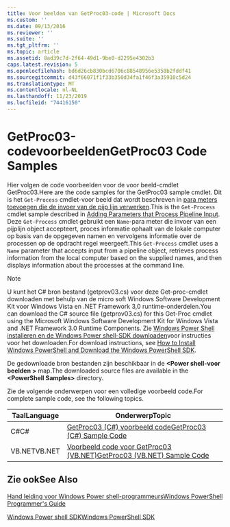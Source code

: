 ```yaml
---
title: Voor beelden van GetProc03-code | Microsoft Docs
ms.custom: ''
ms.date: 09/13/2016
ms.reviewer: ''
ms.suite: ''
ms.tgt_pltfrm: ''
ms.topic: article
ms.assetid: 8ad39c7d-2f64-49d1-9be0-d2295e4302b3
caps.latest.revision: 5
ms.openlocfilehash: bd6d26cb830bcd6706c88548956e5358b2fddf41
ms.sourcegitcommit: d43f66071f1f33b350d34fa1f46f3a35910c5d24
ms.translationtype: MT
ms.contentlocale: nl-NL
ms.lasthandoff: 11/23/2019
ms.locfileid: "74416150"
---
```

# <a name="getproc03-code-samples"></a><span data-ttu-id="48a1e-102">GetProc03-codevoorbeelden</span><span class="sxs-lookup"><span data-stu-id="48a1e-102">GetProc03 Code Samples</span></span>

<span data-ttu-id="48a1e-103">Hier volgen de code voorbeelden voor de voor beeld-cmdlet GetProc03.</span><span class="sxs-lookup"><span data-stu-id="48a1e-103">Here are the code samples for the GetProc03 sample cmdlet.</span></span> <span data-ttu-id="48a1e-104">Dit is het `Get-Process` cmdlet-voor beeld dat wordt beschreven in [para meters toevoegen die de invoer van de pijp lijn verwerken](../cmdlet/adding-parameters-that-process-pipeline-input.md).</span><span class="sxs-lookup"><span data-stu-id="48a1e-104">This is the `Get-Process` cmdlet sample described in [Adding Parameters that Process Pipeline Input](../cmdlet/adding-parameters-that-process-pipeline-input.md).</span></span> <span data-ttu-id="48a1e-105">Deze `Get-Process` cmdlet gebruikt een `Name`-para meter die invoer van een pijplijn object accepteert, proces informatie ophaalt van de lokale computer op basis van de opgegeven namen en vervolgens informatie over de processen op de opdracht regel weergeeft.</span><span class="sxs-lookup"><span data-stu-id="48a1e-105">This `Get-Process` cmdlet uses a `Name` parameter that accepts input from a pipeline object, retrieves process information from the local computer based on the supplied names, and then displays information about the processes at the command line.</span></span>

> [!NOTE]
> <span data-ttu-id="48a1e-106">U kunt het C# bron bestand (getprov03.cs) voor deze Get-proc-cmdlet downloaden met behulp van de micro soft Windows Software Development Kit voor Windows Vista en .NET Framework 3,0 runtime-onderdelen.</span><span class="sxs-lookup"><span data-stu-id="48a1e-106">You can download the C# source file (getprov03.cs) for this Get-Proc cmdlet using the Microsoft Windows Software Development Kit for Windows Vista and .NET Framework 3.0 Runtime Components.</span></span> <span data-ttu-id="48a1e-107">Zie [Windows Power Shell installeren en de Windows Power shell-SDK downloaden](/powershell/scripting/developer/installing-the-windows-powershell-sdk)voor instructies voor het downloaden.</span><span class="sxs-lookup"><span data-stu-id="48a1e-107">For download instructions, see [How to Install Windows PowerShell and Download the Windows PowerShell SDK](/powershell/scripting/developer/installing-the-windows-powershell-sdk).</span></span>
>
> <span data-ttu-id="48a1e-108">De gedownloade bron bestanden zijn beschikbaar in de **\<Power shell-voor beelden >** map.</span><span class="sxs-lookup"><span data-stu-id="48a1e-108">The downloaded source files are available in the **\<PowerShell Samples>** directory.</span></span>

<span data-ttu-id="48a1e-109">Zie de volgende onderwerpen voor een volledige voorbeeld code.</span><span class="sxs-lookup"><span data-stu-id="48a1e-109">For complete sample code, see the following topics.</span></span>

|<span data-ttu-id="48a1e-110">Taal</span><span class="sxs-lookup"><span data-stu-id="48a1e-110">Language</span></span>|<span data-ttu-id="48a1e-111">Onderwerp</span><span class="sxs-lookup"><span data-stu-id="48a1e-111">Topic</span></span>|
|--------------|-----------|
|<span data-ttu-id="48a1e-112">C#</span><span class="sxs-lookup"><span data-stu-id="48a1e-112">C#</span></span>|[<span data-ttu-id="48a1e-113">GetProc03 (C#) voorbeeld code</span><span class="sxs-lookup"><span data-stu-id="48a1e-113">GetProc03 (C#) Sample Code</span></span>](./getproc03-csharp-sample-code.md)|
|<span data-ttu-id="48a1e-114">VB.NET</span><span class="sxs-lookup"><span data-stu-id="48a1e-114">VB.NET</span></span>|[<span data-ttu-id="48a1e-115">Voorbeeld code voor GetProc03 (VB.NET)</span><span class="sxs-lookup"><span data-stu-id="48a1e-115">GetProc03 (VB.NET) Sample Code</span></span>](./getproc03-vb-net-sample-code.md)|

## <a name="see-also"></a><span data-ttu-id="48a1e-116">Zie ook</span><span class="sxs-lookup"><span data-stu-id="48a1e-116">See Also</span></span>

[<span data-ttu-id="48a1e-117">Hand leiding voor Windows Power shell-programmeurs</span><span class="sxs-lookup"><span data-stu-id="48a1e-117">Windows PowerShell Programmer's Guide</span></span>](./windows-powershell-programmer-s-guide.md)

[<span data-ttu-id="48a1e-118">Windows Power shell SDK</span><span class="sxs-lookup"><span data-stu-id="48a1e-118">Windows PowerShell SDK</span></span>](../windows-powershell-reference.md)
